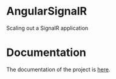 # AngularSignalR
Scaling out a SignalR application
# Documentation
The documentation of the project is <a href="https://mirkomaggioni.com/2016/04/18/scaling-out-a-signalr-application/">here</a>.
